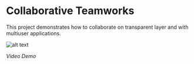 # Collaborative Teamworks

This project demonstrates how to collaborate on transparent layer and with multiuser applications.

![alt text](https://github.com/IONM12/Collaboration/main/TeamworksLogo.jpg?raw=true)

*Video Demo*    


